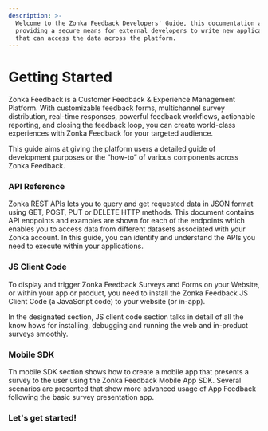 ```yaml
---
description: >-
  Welcome to the Zonka Feedback Developers' Guide, this documentation aims at
  providing a secure means for external developers to write new applications
  that can access the data across the platform.
---
```


# Getting Started

Zonka Feedback is a Customer Feedback & Experience Management Platform. With customizable feedback forms, multichannel survey distribution, real-time responses, powerful feedback workflows, actionable reporting, and closing the feedback loop, you can create world-class experiences with Zonka Feedback for your targeted audience.

This guide aims at giving the platform users a detailed guide of development purposes or the “how-to” of various components across Zonka Feedback.&#x20;

### API Reference

Zonka REST APIs lets you to query and get requested data in JSON format using GET, POST, PUT or DELETE HTTP methods. This document contains API endpoints and examples are shown for each of the endpoints which enables you to access data from different datasets associated with your Zonka account. In this guide, you can identify and understand the APIs you need to execute within your applications.&#x20;

### JS Client Code

To display and trigger Zonka Feedback Surveys and Forms on your Website, or within your app or product, you need to install the Zonka Feedback JS Client Code (a JavaScript code) to your website (or in-app).&#x20;

In the designated section, JS client code section talks in detail of all the know hows for installing, debugging and running the web and in-product surveys smoothly.

### Mobile SDK

Th mobile SDK section shows how to create a mobile app that presents a survey to the user using the Zonka Feedback Mobile App SDK. Several scenarios are presented that show more advanced usage of App Feedback following the basic survey presentation app.&#x20;

### Let's get started!
